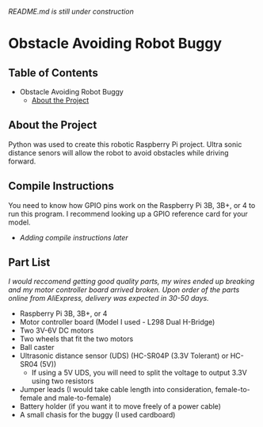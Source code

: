 *README.md is still under construction*
# Obstacle Avoiding Robot Buggy

## Table of Contents
- Obstacle Avoiding Robot Buggy
  * [About the Project](#about-the-project)

## About the Project
Python was used to create this robotic Raspberry Pi project. Ultra sonic distance senors will allow the robot to avoid obstacles while driving forward.

## Compile Instructions
You need to know how GPIO pins work on the Raspberry Pi 3B, 3B+, or 4 to run this program. I recommend looking up a GPIO reference card for your model.
* *Adding compile instructions later*

## Part List
*I would reccomend getting good quality parts, my wires ended up breaking and my motor controller board arrived broken. Upon order of the parts online from AliExpress, delivery was expected in 30-50 days.*
* Raspberry Pi 3B, 3B+, or 4
* Motor controller board (Model I used - L298 Dual H-Bridge)
* Two 3V-6V DC motors
* Two wheels that fit the two motors
* Ball caster
* Ultrasonic distance sensor (UDS) (HC-SR04P (3.3V Tolerant) or HC-SR04 (5V))
  * If using a 5V UDS, you will need to split the voltage to output 3.3V using two resistors
* Jumper leads (I would take cable length into consideration, female-to-female and male-to-female)
* Battery holder (if you want it to move freely of a power cable)
* A small chasis for the buggy (I used cardboard)
